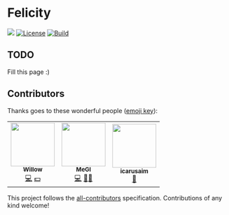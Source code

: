 # Felicity
[![](https://img.shields.io/discord/960484926950637608?color=success&logo=Discord&logoColor=white)](https://discord.gg/JBBqF6Pw2z)
[![License](https://img.shields.io/badge/license-AGPLv3-teal.svg)](https://choosealicense.com/licenses/agpl-3.0/)
[![Build](https://github.com/axsLeaf/FelicityOne/actions/workflows/build.yml/badge.svg)](https://github.com/axsLeaf/FelicityOne/actions/workflows/build.yml)

## TODO
Fill this page :)

## Contributors

Thanks goes to these wonderful people ([emoji key](https://allcontributors.org/docs/en/emoji-key)):

<!-- ALL-CONTRIBUTORS-LIST:START - Do not remove or modify this section -->
<!-- prettier-ignore-start -->
<!-- markdownlint-disable -->
<table>
  <tr>
    <td align="center"><a href="http://whaskell.pw"><img src="https://avatars.githubusercontent.com/u/1693101?v=4?s=100" width="100px;" alt=""/><br /><sub><b>Willow</b></sub></a><br /><a href="https://github.com/axsLeaf/FelicityOne/commits?author=axsLeaf" title="Code">💻</a> <a href="#financial-axsLeaf" title="Financial">💵</a></td>
    <td align="center"><a href="https://github.com/EndGameGl"><img src="https://avatars.githubusercontent.com/u/54992889?v=4?s=100" width="100px;" alt=""/><br /><sub><b>MeGl</b></sub></a><br /><a href="https://github.com/axsLeaf/FelicityOne/commits?author=EndGameGl" title="Code">💻</a> <a href="#mentoring-EndGameGl" title="Mentoring">🧑‍🏫</a></td>
    <td align="center"><a href="https://github.com/IcarusAim"><img src="https://avatars.githubusercontent.com/u/49577234?v=4?s=100" width="100px;" alt=""/><br /><sub><b>icarusaim</b></sub></a><br /><a href="#data-icarusaim" title="Data">🔣</a></td>
  </tr>
</table>

<!-- markdownlint-restore -->
<!-- prettier-ignore-end -->

<!-- ALL-CONTRIBUTORS-LIST:END -->

This project follows the [all-contributors](https://github.com/all-contributors/all-contributors) specification. Contributions of any kind welcome!
